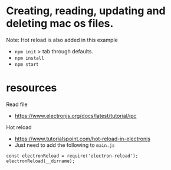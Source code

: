 # Creating, reading, updating and deleting mac os files. 
Note: Hot reload is also added in this example

- `npm init` > tab through defaults.
- `npm install`
- `npm start`

# resources

Read file
- https://www.electronjs.org/docs/latest/tutorial/ipc

Hot reload
- https://www.tutorialspoint.com/hot-reload-in-electronjs
- Just need to add the following to `main.js`

```
const electronReload = require('electron-reload');
electronReload(__dirname);
```